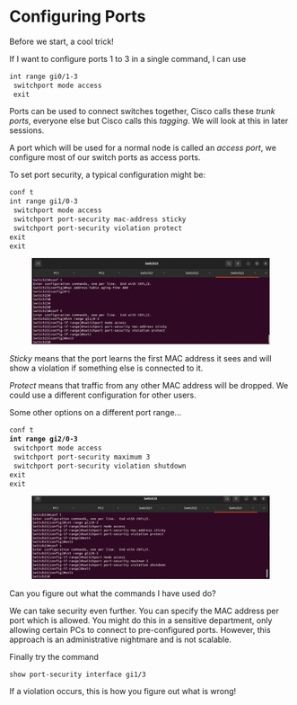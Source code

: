 # Configuring Ports

Before we start, a cool trick!&#x20;

If I want to configure ports 1 to 3 in a single command, I can use

```
int range gi0/1-3
 switchport mode access
 exit 

```

Ports can be used to connect switches together, Cisco calls these _trunk ports_, everyone else but Cisco calls this _tagging_. We will look at this in later sessions.&#x20;

A port which will be used for a normal node is called an _access port_, we configure most of our switch ports as access ports.

&#x20;To set port security, a typical configuration might be:

```
conf t
int range gi1/0-3
 switchport mode access
 switchport port-security mac-address sticky
 switchport port-security violation protect
exit
exit
```

<figure><img src="../../.gitbook/assets/image (2) (1) (1).png" alt=""><figcaption></figcaption></figure>

_Sticky_ means that the port learns the first MAC address it sees and will show a violation if something else is connected to it.&#x20;

_Protect_ means that traffic from any other MAC address will be dropped. We could use a different configuration for other users.

Some other options on a different port range...

<pre><code>conf t
<strong>int range gi2/0-3                          
</strong> switchport mode access
 switchport port-security maximum 3
 switchport port-security violation shutdown
exit
exit
</code></pre>

<figure><img src="../../.gitbook/assets/image (3) (1).png" alt=""><figcaption></figcaption></figure>

Can you figure out what the commands I have used do?&#x20;

We can take security even further. You can specify the MAC address per port which is allowed. You might do this in a sensitive department, only allowing certain PCs to connect to pre-configured ports. However, this approach is an administrative nightmare and is not scalable.

Finally try the command

```
show port-security interface gi1/3
```

If a violation occurs, this is how you figure out what is wrong!
